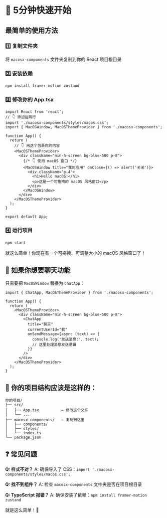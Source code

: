 # 🚀 5分钟快速开始

## 最简单的使用方法

### 1️⃣ 复制文件夹

将 `macosx-components` 文件夹复制到你的 React 项目根目录

### 2️⃣ 安装依赖

```bash
npm install framer-motion zustand
```

### 3️⃣ 修改你的 App.tsx

```tsx
import React from 'react';
// 👇 添加这两行
import './macosx-components/styles/macos.css';
import { MacOSWindow, MacOSThemeProvider } from './macosx-components';

function App() {
  return (
    // 👇 用这个包裹你的内容
    <MacOSThemeProvider>
      <div className="min-h-screen bg-blue-500 p-8">
        {/* 👇 使用 macOS 窗口 */}
        <MacOSWindow title="我的应用" onClose={() => alert('关闭')}>
          <div className="p-4">
            <h1>Hello macOS!</h1>
            <p>这是一个可拖拽的 macOS 风格窗口</p>
          </div>
        </MacOSWindow>
      </div>
    </MacOSThemeProvider>
  );
}

export default App;
```

### 4️⃣ 运行项目

```bash
npm start
```

就这么简单！你现在有一个可拖拽、可调整大小的 macOS 风格窗口了！

## 🎯 如果你想要聊天功能

只需要把 `MacOSWindow` 替换为 `ChatApp`：

```tsx
import { ChatApp, MacOSThemeProvider } from './macosx-components';

function App() {
  return (
    <MacOSThemeProvider>
      <div className="min-h-screen bg-blue-500 p-8">
        <ChatApp
          title="聊天"
          currentUserId="我"
          onSendMessage={async (text) => {
            console.log('发送消息:', text);
            // 这里处理消息发送逻辑
          }}
        />
      </div>
    </MacOSThemeProvider>
  );
}
```

## 📁 你的项目结构应该是这样的：

```
你的项目/
├── src/
│   ├── App.tsx          ← 修改这个文件
│   └── ...
├── macosx-components/   ← 复制到这里
│   ├── components/
│   ├── styles/
│   └── index.ts
└── package.json
```

## ❓ 常见问题

**Q: 样式不对？**
A: 确保导入了 CSS：`import './macosx-components/styles/macos.css';`

**Q: 找不到组件？**
A: 检查 `macosx-components` 文件夹是否在项目根目录

**Q: TypeScript 报错？**
A: 确保安装了依赖：`npm install framer-motion zustand`

就是这么简单！🎉
